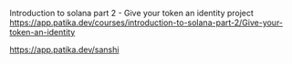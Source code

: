 Introduction to solana part 2 - Give your token an identity project
https://app.patika.dev/courses/introduction-to-solana-part-2/Give-your-token-an-identity

https://app.patika.dev/sanshi
